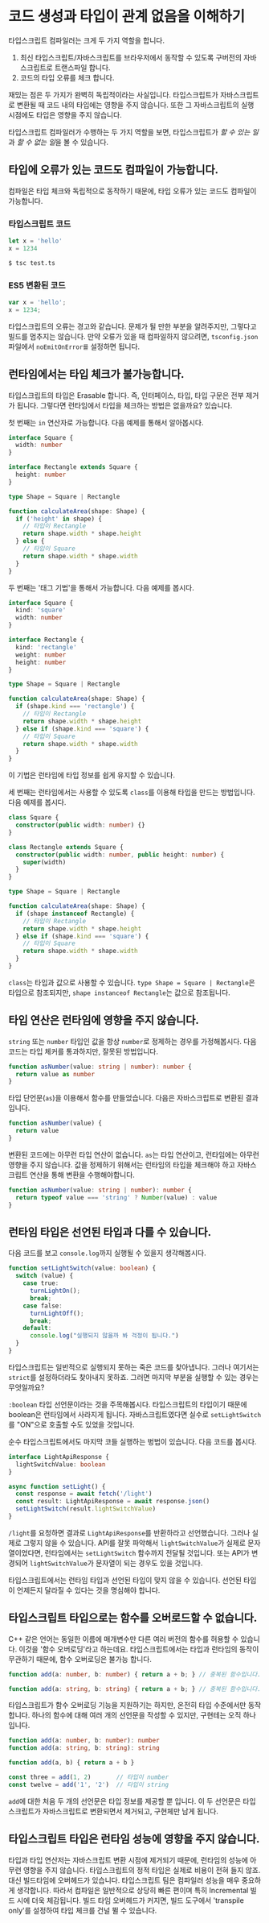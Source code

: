 # 코드 생성과 타입이 관계 없음을 이해하기

타입스크립트 컴파일러는 크게 두 가지 역할을 합니다.

1. 최신 타입스크립트/자바스크립트를 브라우저에서 동작할 수 있도록 구버전의 자바스크립트로 트랜스파일 합니다.
2. 코드의 타입 오류를 체크 합니다.

재밌는 점은 두 가지가 완벽히 독립적이라는 사실입니다. 타입스크립트가 자바스크립트로 변환될 때 코드 내의 타입에는 영향을 주지 않습니다. 또한 그 자바스크립트의 실행 시점에도 타입은 영향을 주지 않습니다.

타입스크립트 컴파일러가 수행하는 두 가지 역할을 보면, 타입스크립트가 *할 수 있는 일*과 *할 수 없는 일*을 볼 수 있습니다.

## 타입에 오류가 있는 코드도 컴파일이 가능합니다.
컴파일은 타입 체크와 독립적으로 동작하기 때문에, 타입 오류가 있는 코드도 컴파일이 가능합니다.

### 타입스크립트 코드
```ts:test.ts
let x = 'hello'
x = 1234
```

```bash
$ tsc test.ts
```

### ES5 변환된 코드
```js
var x = 'hello';
x = 1234;
```

타입스크립트의 오류는 경고와 같습니다. 문제가 될 만한 부분을 알려주지만, 그렇다고 빌드를 멈추지는 않습니다. 만약 오류가 있을 때 컴파일하지 않으려면, `tsconfig.json` 파일에서 `noEmitOnError를` 설정하면 됩니다.

## 런타임에서는 타입 체크가 불가능합니다.

타입스크립트의 타입은 Erasable 합니다. 즉, 인터페이스, 타입, 타입 구문은 전부 제거가 됩니다. 그렇다면 런타임에서 타입을 체크하는 방법은 없을까요? 있습니다. 

첫 번째는 `in` 연산자로 가능합니다. 다음 예제를 통해서 알아봅시다.

```ts
interface Square {
  width: number
}

interface Rectangle extends Square {
  height: number
}

type Shape = Square | Rectangle

function calculateArea(shape: Shape) {
  if ('height' in shape) {
    // 타입이 Rectangle
    return shape.width * shape.height
  } else {
    // 타입이 Square
    return shape.width * shape.width
  }
}
```

두 번째는 '태그 기법'을 통해서 가능합니다. 다음 예제를 봅시다.

```ts
interface Square {
  kind: 'square'
  width: number
}

interface Rectangle {
  kind: 'rectangle'
  weight: number
  height: number
}

type Shape = Square | Rectangle

function calculateArea(shape: Shape) {
  if (shape.kind === 'rectangle') {
    // 타입이 Rectangle
    return shape.width * shape.height
  } else if (shape.kind === 'square') {
    // 타입이 Square
    return shape.width * shape.width
  }
}
```

이 기법은 런타임에 타입 정보를 쉽게 유지할 수 있습니다.

세 번째는 런타임에서는 사용할 수 있도록 `class`를 이용해 타입을 만드는 방법입니다. 다음 예제를 봅시다.

```ts
class Square {
  constructor(public width: number) {}
}

class Rectangle extends Square {
  constructor(public width: number, public height: number) {
    super(width)
  }
}

type Shape = Square | Rectangle

function calculateArea(shape: Shape) {
  if (shape instanceof Rectangle) {
    // 타입이 Rectangle
    return shape.width * shape.height
  } else if (shape.kind === 'square') {
    // 타입이 Square
    return shape.width * shape.width
  }
}
```

`class`는 타입과 값으로 사용할 수 있습니다. `type Shape = Square | Rectangle`은 타입으로 참조되지만, `shape instanceof Rectangle`는 값으로 참조됩니다.

## 타입 연산은 런타임에 영향을 주지 않습니다.

`string` 또는 `number` 타입인 값을 항상 `number`로 정제하는 경우를 가정해봅시다. 다음 코드는 타입 체커를 통과하지만, 잘못된 방법입니다.

```ts
function asNumber(value: string | number): number {
  return value as number
}
```

타입 단언문(`as`)을 이용해서 함수를 만들었습니다. 다음은 자바스크립트로 변환된 결과입니다.

```js
function asNumber(value) {
  return value
}
```

변환된 코드에는 아무런 타입 연산이 없습니다. `as`는 타입 연산이고, 런타임에는 아무런 영향을 주지 않습니다. 값을 정제하기 위해서는 런타임의 타입을 체크해야 하고 자바스크립트 연산을 통해 변환을 수행해야합니다.

```ts
function asNumber(value: string | number): number {
  return typeof value === 'string' ? Number(value) : value
}
```

## 런타임 타입은 선언된 타입과 다를 수 있습니다.

다음 코드를 보고 `console.log`까지 실행될 수 있을지 생각해봅시다.

```ts
function setLightSwitch(value: boolean) {
  switch (value) {
    case true:
      turnLightOn();
      break;
    case false:
      turnLightOff();
      break;
    default:
      console.log("실행되지 않을까 봐 걱정이 됩니다.")
  }
}
```

타입스크립트는 일반적으로 실행되지 못하는 죽은 코드를 찾아냅니다. 그러나 여기서는 `strict`를 설정하더라도 찾아내지 못하죠. 그러면 마지막 부분을 실행할 수 있는 경우는 무엇일까요?

`:boolean` 타입 선언문이라는 것을 주목해봅시다. 타입스크립트의 타입이기 때문에 boolean은 런타임에서 사라지게 됩니다. 자바스크립트였다면 실수로 `setLightSwitch`를 "ON"으로 호출할 수도 있었을 것입니다.

순수 타입스크립트에서도 마지막 코들 실행하는 벙법이 있습니다. 다음 코드를 봅시다.

```ts
interface LightApiResponse {
  lightSwitchValue: boolean
}

async function setLight() {
  const response = await fetch('/light')
  const result: LightApiResponse = await response.json()
  setLightSwitch(result.lightSwitchValue)
}
```

`/light`를 요청하면 결과로 `LightApiResponse`를 반환하라고 선언했습니다. 그러나 실제로 그렇지 않을 수 있습니다. API를 잘못 파악해서 `lightSwitchValue`가 실제로 문자열이었다면, 런타임에서는 `setLightSwitch` 함수까지 전달될 것입니다. 또는 API가 변경되어 `lightSwitchValue`가 문자열이 되는 경우도 있을 것입니다. 

타입스크립트에서는 런타임 타입과 선언된 타입이 맞지 않을 수 있습니다. 선언된 타입이 언제든지 달라질 수 있다는 것을 명심해야 합니다.

## 타입스크립트 타입으로는 함수를 오버로드할 수 없습니다.
C++ 같은 언어는 동일한 이름에 매개변수만 다른 여러 버전의 함수를 허용할 수 있습니다. 이것을 '함수 오버로딩'라고 하는데요. 타입스크립트에서는 타입과 런타임의 동작이 무관하기 때문에, 함수 오버로딩은 불가능 합니다.

```ts
function add(a: number, b: number) { return a + b; } // 중복된 함수입니다.

function add(a: string, b: string) { return a + b; } // 중복된 함수입니다.
```

타입스크립트가 함수 오버로딩 기능을 지원하기는 하지만, 온전히 타입 수준에서만 동작합니다. 하나의 함수에 대해 여러 개의 선언문을 작성할 수 있지만, 구현테는 오직 하나 입니다.

```ts
function add(a: number, b: number): number
function add(a: string, b: string): string

function add(a, b) { return a + b }

const three = add(1, 2)       // 타입이 number
const twelve = add('1', '2')  // 타입이 string
```

`add`에 대한 처음 두 개의 선언문은 타입 정보를 제공할 뿐 입니다. 이 두 선언문은 타입스크립트가 자바스크립트로 변환되면서 제거되고, 구현체만 남게 됩니다.

## 타입스크립트 타입은 런타임 성능에 영향을 주지 않습니다.
타입과 타입 연산저는 자바스크립트 변환 시점에 제거되기 때문에, 런타임의 성능에 아무런 영향을 주지 않습니다. 타입스크립트의 정적 타입은 실제로 비용이 전혀 들지 않죠. 대신 빌드타임에 오버헤드가 있습니다. 타입스크립트 팀은 컴파일러 성능을 매우 중요하게 생각합니다. 따라서 컴파일은 일반적으로 상당히 빠른 편이며 특히 Incremental 빌드 시에 더욱 체감됩니다. 빌드 타임 오버헤드가 커지면, 빌드 도구에서 'transpile only'를 설정하여 타입 체크를 건널 뛸 수 있습니다.